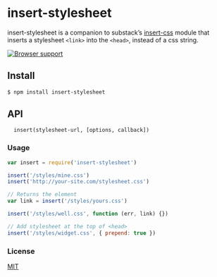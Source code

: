 # insert-stylesheet
insert-stylesheet is a companion to substack’s [insert-css](https://github.com/substack/insert-css) module that inserts a stylesheet `<link>` into the `<head>`, instead of a css string.

[![Browser support](https://ci.testling.com/michaelrhodes/insert-stylesheet.png)](https://ci.testling.com/michaelrhodes/insert-stylesheet)

## Install
```sh
$ npm install insert-stylesheet
```

## API
```
  insert(stylesheet-url, [options, callback])
```

### Usage
```js
var insert = require('insert-stylesheet')

insert('/styles/mine.css')
insert('http://your-site.com/stylesheet.css')

// Returns the element
var link = insert('/styles/yours.css')

insert('/styles/well.css', function (err, link) {})

// Add stylesheet at the top of <head>
insert('/styles/widget.css', { prepend: true }) 
```

### License
[MIT](http://opensource.org/licenses/MIT)
